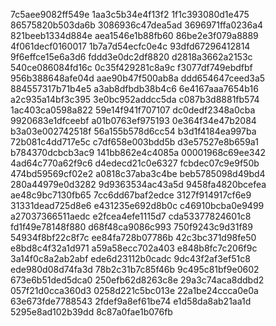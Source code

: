 7c5aee9082ff549e
1aa3c5b34e4f13f2
1f1c393080d1e475
86575820b503da6b
3086936c47dea5ad
3696971ffa0236a4
821beeb1334d884e
aea1546e1b88fb60
86be2e3f079a8889
4f061decf0160017
1b7a7d54ecfc0e4c
93dfd67296412814
9f6effce15e6a3d6
fddd3e0dc2df8820
d2818a3662a2153c
540ce086084fd16c
0c35f429281c8a9c
f3077df749ebdfbf
956b388648afe04d
aae90b47f500ab8a
ddd654647ceed3a5
884557317b71b4e5
a3ab8dfbdb38b4c6
6e4167aaa7654b16
a2c935a14bf3c395
3e0bc952addcc5da
c087b3d8881fb574
1ac403ca0598a822
59e14f941f707107
dc0dedf2348a0cba
9920683e1dfceebf
a01b0763ef975193
0e364f34e47b2084
b3a03e002742518f
56a155b578d6cc54
b3d1f4184ea997ba
72b081c4dd717e5c
c7df658e003bdd5b
d3e57527e8b659a1
b784370dcbcb3ac9
141bb862e4c4085a
00001968c69ee342
4ad64c770a62f9c6
d4edecd21c0e6327
fcbdec07c9e9f50b
474bd59569cf02e2
a0818c37aba3c4be
beb5785098d49bd4
280a44979e0d3282
9d9363534ac43a5d
9458fa4820bcefea
ae48c9bc7130fb65
7cc6dd67baf2edce
3127f914917cf6e9
31331dead725d8e6
e431235e692d8b0c
c46910bcba0e9499
a27037366511aedc
e2fcea4efe1115d7
cda53377824601c8
fd1f49e78148f880
d68f48ca9086c993
750f9243c9d31f89
54934f8bf22c8f7c
ee84fa728b07786b
42c3bc371d98fe50
e8bd8c4f32a1d971
a59a58ecc702a403
e848b8fc7c206f9c
3a14f0c8a2ab2abf
ede6d23112b0cadc
9dc43f2af3ef51c8
ede980d08d74fa3d
78b2c31b7c85f46b
9c495c81bf9e0602
673e6b51ded5dca0
250efb62d8263c8e
29a3c74aca8ddbd2
057f21d0cca360d3
0258d221c5bc013e
22a1be24ccca0e0a
63e673fde7788543
2fdef9a8ef61be74
e1d58da8ab21aa1d
5295e8ad102b39dd
8c87a0fae1b076fb
